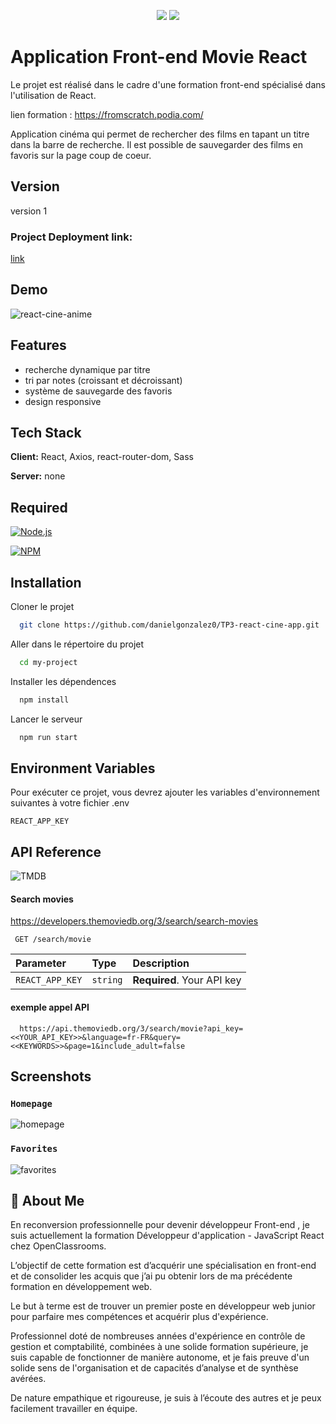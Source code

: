 <p align="center">
<img src="https://img.shields.io/badge/VERCEL-Deployed-brightgreen?style=for-the-badge&logo=vercel">
<img src="https://img.shields.io/badge/Create%20with-React-blue?style=for-the-badge&logo=react">
</p>


# Application Front-end Movie React

Le projet est réalisé dans le cadre d'une formation front-end spécialisé dans l'utilisation de React.

lien formation : https://fromscratch.podia.com/

Application cinéma qui permet de rechercher des films en tapant un titre dans la barre de recherche. Il est possible de sauvegarder des films en favoris sur la page coup de coeur.

## Version
version 1 

### Project Deployment link: 
[link](https://tp-3-react-cine-app.vercel.app/)
## Demo

![react-cine-anime](https://user-images.githubusercontent.com/86351071/231419628-5d149844-6119-4e18-b5cd-ce6f90b5fe40.gif)

## Features

- recherche dynamique par titre
- tri par notes (croissant et décroissant)
- système de sauvegarde des favoris
- design responsive

## Tech Stack

**Client:** React, Axios, react-router-dom, Sass

**Server:** none

## Required

[![Node.js](https://custom-icon-badges.demolab.com/badge/-Node.js-339933?style=for-the-badge&logo=node.js&logoColor=white)](https://nodejs.org/)

[![NPM](https://img.shields.io/badge/-NPM-CC3534?logo=npm&logoColor=white&style=for-the-badge)](https://docs.npmjs.com/downloading-and-installing-node-js-and-npm)
## Installation

Cloner le projet

```bash
  git clone https://github.com/danielgonzalez0/TP3-react-cine-app.git
```

Aller dans le répertoire du projet

```bash
  cd my-project
```

Installer les dépendences

```bash
  npm install
```

Lancer le serveur

```bash
  npm run start
```
## Environment Variables

Pour exécuter ce projet, vous devrez ajouter les variables d'environnement suivantes à votre fichier .env

`REACT_APP_KEY`

## API Reference

![TMDB](https://user-images.githubusercontent.com/86351071/231418851-e086bbf2-7b58-41dd-8b32-60a4be8587f3.png)

#### Search movies

https://developers.themoviedb.org/3/search/search-movies

```
 GET /search/movie
```

| Parameter | Type     | Description                |
| :-------- | :------- | :------------------------- |
| `REACT_APP_KEY` | `string` | **Required**. Your API key |

#### exemple appel API

```
  https://api.themoviedb.org/3/search/movie?api_key=<<YOUR_API_KEY>>&language=fr-FR&query=<<KEYWORDS>>&page=1&include_adult=false
```

## Screenshots

### `Homepage`

![homepage](https://user-images.githubusercontent.com/86351071/231273246-44514de1-ddd5-4a93-ac61-4cdb16a0c809.png)

### `Favorites`

![favorites](https://user-images.githubusercontent.com/86351071/231274638-c6713175-393e-4aaf-bd7f-654a9406a5ec.png)

## 🚀 About Me

En reconversion professionnelle pour devenir développeur Front-end , je suis actuellement la formation Développeur d'application - JavaScript React chez OpenClassrooms. 

L’objectif de cette formation est d’acquérir une spécialisation en front-end et de consolider les acquis que j’ai pu obtenir lors de ma précédente formation en développement web.

Le but à terme est de trouver un premier poste en développeur web junior pour parfaire mes compétences et acquérir plus d'expérience. 

Professionnel doté de nombreuses années d'expérience en contrôle de gestion et comptabilité, combinées à une solide formation supérieure, je suis capable de fonctionner de manière autonome, et je fais preuve d'un solide sens de l'organisation et de capacités d’analyse et de synthèse avérées. 

De nature empathique et rigoureuse, je suis à l’écoute des autres et je peux facilement travailler en équipe.
